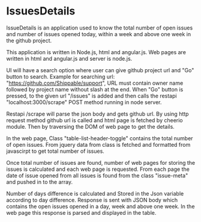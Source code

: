 # IssuesDetails

IssueDetails is an application used to know the total number of open issues and number of issues opened today, within a week and above one week  in the github project.

This application is written in Node.js, html and angular.js. Web pages are written in html and angular.js and server is node.js.

UI will have a search option where user can give github project url and "Go" button to search. Example for searching url: "https://github.com/Shippable/support", URL must contain owner name followed by project name without slash at the end. When "Go" button is pressed, to the given url "/issues" is added and then calls the restapi "localhost:3000/scrape" POST method running in node server.

Restapi /scrape will parse the json body and gets github url. By using http request method github url is called and html page is fetched by cheerio module. Then by traversing the DOM of web page to get the details.

In the web page, Class "table-list-header-toggle" contains the total number of open issues. From jquery data from class is fetched and formatted from javascirpt to get total number of issues.

Once total number of issues are found, number of web pages  for storing the issues is calculated and each web page is requested. From each page the date of issue opened from all issues is found from the class "issue-meta" and pushed in to the array.

Number of days difference is calculated and Stored in the Json variable according to day difference. Response is sent with JSON body which contains the open issues opened in a day, week and above one week. In the web page this response is parsed and displayed in the table.
